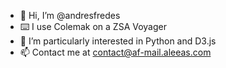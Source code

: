 - 👋 Hi, I’m @andresfredes
- ⌨️ I use Colemak on a ZSA Voyager
- 👀 I’m particularly interested in Python and D3.js
- 📫 Contact me at contact@af-mail.aleeas.com
